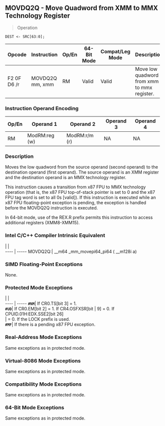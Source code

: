 ## MOVDQ2Q - Move Quadword from XMM to MMX Technology Register

> Operation

``` slim
DEST <- SRC[63:0];

```

 Opcode     | Instruction    | Op/En| 64-Bit Mode| Compat/Leg Mode| Description                                
 ---  | --- | --- | --- | --- | ---
 F2 0F D6 /r| MOVDQ2Q mm, xmm| RM   | Valid      | Valid          | Move low quadword from xmm to mmx register.

### Instruction Operand Encoding
 Op/En| Operand 1    | Operand 2    | Operand 3| Operand 4
 ---  | --- | --- | --- | ---
 RM   | ModRM:reg (w)| ModRM:r/m (r)| NA       | NA       

### Description
Moves the low quadword from the source operand (second operand) to the destination
operand (first operand). The source operand is an XMM register and the destination
operand is an MMX technology register.

This instruction causes a transition from x87 FPU to MMX technology operation
(that is, the x87 FPU top-of-stack pointer is set to 0 and the x87 FPU tag word
is set to all 0s [valid]). If this instruction is executed while an x87 FPU
floating-point exception is pending, the exception is handled before the MOVDQ2Q
instruction is executed.

In 64-bit mode, use of the REX.R prefix permits this instruction to access additional
registers (XMM8-XMM15).



### Intel C/C++ Compiler Intrinsic Equivalent
   | |  
---- | -----
 MOVDQ2Q:| __m64 _mm_movepi64_pi64 ( __m128i a)

### SIMD Floating-Point Exceptions
None.


### Protected Mode Exceptions
   | |  
---- | -----
 **``#NM``**| If CR0.TS[bit 3] = 1.                   
 **``#UD``**| If CR0.EM[bit 2] = 1. If CR4.OSFXSR[bit 
    | 9] = 0. If CPUID.01H:EDX.SSE2[bit 26]   
    | = 0. If the LOCK prefix is used.        
 **``#MF``**| If there is a pending x87 FPU exception.

### Real-Address Mode Exceptions
Same exceptions as in protected mode.


### Virtual-8086 Mode Exceptions
Same exceptions as in protected mode.


### Compatibility Mode Exceptions
Same exceptions as in protected mode.


### 64-Bit Mode Exceptions
Same exceptions as in protected mode.

